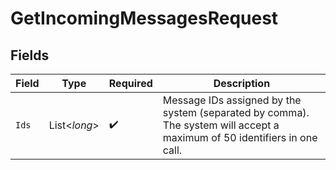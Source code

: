 # GetIncomingMessagesRequest


## Fields

| Field                                                                                                                    | Type                                                                                                                     | Required                                                                                                                 | Description                                                                                                              |
| ------------------------------------------------------------------------------------------------------------------------ | ------------------------------------------------------------------------------------------------------------------------ | ------------------------------------------------------------------------------------------------------------------------ | ------------------------------------------------------------------------------------------------------------------------ |
| `Ids`                                                                                                                    | List<*long*>                                                                                                             | :heavy_check_mark:                                                                                                       | Message IDs assigned by the system (separated by comma). The system will accept a maximum of 50 identifiers in one call. |